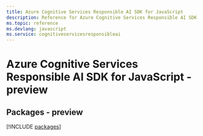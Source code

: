 ```yaml
---
title: Azure Cognitive Services Responsible AI SDK for JavaScript
description: Reference for Azure Cognitive Services Responsible AI SDK for JavaScript
ms.topic: reference
ms.devlang: javascript
ms.service: cognitiveservicesresponsibleai
---
```

# Azure Cognitive Services Responsible AI SDK for JavaScript - preview
## Packages - preview
[!INCLUDE [packages](cognitive-services-responsible-ai-index.md)]


